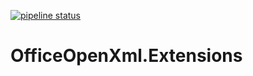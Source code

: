 [![pipeline status](https://gitlab.com/olivierl/officeopenxml-extensions/badges/master/pipeline.svg)](https://gitlab.com/olivierl/officeopenxml-extensions/commits/master)

# OfficeOpenXml.Extensions

